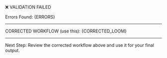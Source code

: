 ❌ VALIDATION FAILED

Errors Found:
{ERRORS}

---

CORRECTED WORKFLOW (use this):
{CORRECTED_LOOM}

---

Next Step: Review the corrected workflow above and use it for your final output.

